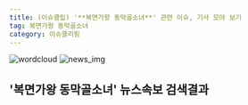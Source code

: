 ```yaml
---
title: (이슈클립) '**복면가왕 동막골소녀**' 관련 이슈, 기사 모아 보기
tag: 복면가왕 동막골소녀
category: 이슈클리핑
---
```

![wordcloud](https://s3.ap-northeast-2.amazonaws.com/lyrics101-wordcloud/2018-09-23-1537699483.png)
![news_img](https://user-images.githubusercontent.com/42597476/44507050-1206f400-a6e4-11e8-8d98-7ffbfebb353f.png)
## **'**복면가왕 동막골소녀**'** 뉴스속보 검색결과

